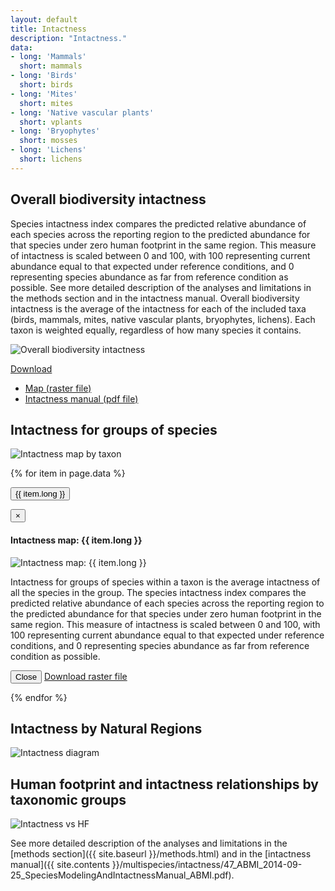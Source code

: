 ```yaml
---
layout: default
title: Intactness
description: "Intactness."
data:
- long: 'Mammals'
  short: mammals
- long: 'Birds'
  short: birds
- long: 'Mites'
  short: mites
- long: 'Native vascular plants'
  short: vplants
- long: 'Bryophytes'
  short: mosses
- long: 'Lichens'
  short: lichens
---
```


## Overall biodiversity intactness

Species intactness index compares the predicted relative abundance of each species across the reporting region to the predicted abundance for that species under zero human footprint in the same region. This measure of intactness is scaled between 0 and 100, with 100 representing current abundance equal to that expected under reference conditions, and 0 representing species abundance as far from reference condition as possible. See more detailed description of the analyses and limitations in the methods section and in the intactness manual.
Overall biodiversity intactness is the average of the intactness for each of the included taxa
(birds, mammals, mites, native vascular plants, bryophytes, lichens).
Each taxon is weighted equally, regardless of how many species it contains.

<div class="row">
  <div class="col-6 col-sm-6 col-lg-6">
  <p><img src="{{ site.contents }}/multispecies/intactness/intactness-all.png" class="img-responsive" alt="Overall biodiversity intactness"/></p>

  </div>
  <div class="col-6 col-sm-6 col-lg-6">

<span class="pull-right">
<div class="btn-group">
  <a href="#" class="btn btn-primary dropdown-toggle" data-toggle="dropdown" aria-expanded="false">Download <i class="fa fa-download"></i></a>
  <ul class="dropdown-menu">
    <li><a href="{{ site.ftproot }}/multispecies/intactness/intactness-all.asc" download>Map (raster file)</a></li>
    <li><a href="{{ site.contents }}/multispecies/intactness/47_ABMI_2014-09-25_SpeciesModelingAndIntactnessManual_ABMI.pdf" download>Intactness manual (pdf file)</a></li>
  </ul>
</div>
</span>

  </div>
</div>

## Intactness for groups of species

<img src="{{ site.contents }}/multispecies/intactness/si-map.png" class="img-responsive" alt="Intactness map by taxon"/>

{% for item in page.data %}

<p><button type="button" class="btn btn-primary" data-toggle="modal" data-target="#modal-{{ item.short }}">{{ item.long }}</button></p>

<div class="modal fade" id="modal-{{ item.short }}" tabindex="-1" role="dialog" aria-labelledby="modal-{{ item.short }}-label">
  <div class="modal-dialog" role="document">
    <div class="modal-content">
      <div class="modal-header">
        <button type="button" class="close" data-dismiss="modal" aria-label="Close"><span aria-hidden="true">&times;</span></button>
        <h4 class="modal-title" id="modal-lichens-label">Intactness map: {{ item.long }}</h4>
      </div>
      <div class="modal-body">
        <img src="{{ site.contents }}/multispecies/intactness/intactness-{{ item.short }}.png" class="img-responsive" alt="Intactness map: {{ item.long }}"/>
        <p>Intactness for groups of species within a taxon is the average intactness of all the species in the group. The species intactness index compares the predicted relative abundance of each species across the reporting region to the predicted abundance for that species under zero human footprint in the same region. This measure of intactness is scaled between 0 and 100, with 100 representing current abundance equal to that expected under reference conditions, and 0 representing species abundance as far from reference condition as possible.</p>
      </div>
      <div class="modal-footer">
        <button type="button" class="btn btn-default" data-dismiss="modal">Close</button>
        <a class="btn btn-primary" href="{{ site.ftproot }}/multispecies/intactness/intactness-{{ item.short }}.asc" download>Download raster file <i class="fa fa-download"></i></a>
      </div>
    </div>
  </div>
</div>

{% endfor %}

## Intactness by Natural Regions

<img src="{{ site.contents }}/multispecies/intactness/si.png" class="img-responsive" alt="Intactness diagram"/>

## Human footprint and intactness relationships by taxonomic groups

<img src="{{ site.contents }}/multispecies/intactness/si-bi.png" class="img-responsive" alt="Intactness vs HF"/>

See more detailed description of the analyses and limitations in the [methods section]({{ site.baseurl }}/methods.html)  and in the [intactness manual]({{ site.contents }}/multispecies/intactness/47_ABMI_2014-09-25_SpeciesModelingAndIntactnessManual_ABMI.pdf).
